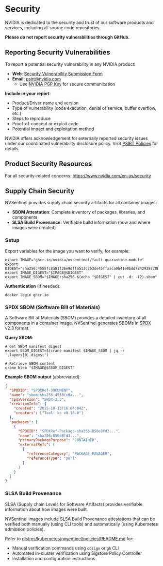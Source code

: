 # Security

NVIDIA is dedicated to the security and trust of our software products and services, including all source code repositories.

**Please do not report security vulnerabilities through GitHub.**

## Reporting Security Vulnerabilities

To report a potential security vulnerability in any NVIDIA product:

- **Web**: [Security Vulnerability Submission Form](https://www.nvidia.com/object/submit-security-vulnerability.html)
- **Email**: psirt@nvidia.com
  - Use [NVIDIA PGP Key](https://www.nvidia.com/en-us/security/pgp-key) for secure communication

**Include in your report**:
- Product/Driver name and version
- Type of vulnerability (code execution, denial of service, buffer overflow, etc.)
- Steps to reproduce
- Proof-of-concept or exploit code
- Potential impact and exploitation method

NVIDIA offers acknowledgement for externally reported security issues under our coordinated vulnerability disclosure policy. Visit [PSIRT Policies](https://www.nvidia.com/en-us/security/psirt-policies/) for details.

## Product Security Resources

For all security-related concerns: https://www.nvidia.com/en-us/security

## Supply Chain Security

NVSentinel provides supply chain security artifacts for all container images:

- **SBOM Attestation**: Complete inventory of packages, libraries, and components
- **SLSA Build Provenance**: Verifiable build information (how and where images were created)

### Setup

Export variables for the image you want to verify, for example:

```shell
export IMAGE="ghcr.io/nvidia/nvsentinel/fault-quarantine-module"
export DIGEST="sha256:4558fc8a81f26e9dffa513c253de45ffaaca0b41e0bdd7842938778b63c66e1d"
export IMAGE_DIGEST="$IMAGE@$DIGEST"
export IMAGE_SBOM="$IMAGE:sha256-$(echo "$DIGEST" | cut -d: -f2).sbom"
```

**Authentication** (if needed):
```shell
docker login ghcr.io
```

### SPDX SBOM (Software Bill of Materials)

A Software Bill of Materials (SBOM) provides a detailed inventory of all components in a container image. NVSentinel generates SBOMs in [SPDX](https://spdx.dev/) v2.3 format.

**Query SBOM**:

```shell
# Get SBOM manifest digest
export SBOM_DIGEST=$(crane manifest $IMAGE_SBOM | jq -r '.layers[0].digest')

# Retrieve SBOM content
crane blob "$IMAGE@$SBOM_DIGEST"
```

**Example SBOM output** (abbreviated):

```json
{
  "SPDXID": "SPDXRef-DOCUMENT",
  "name": "sbom-sha256:4558fc8a...",
  "spdxVersion": "SPDX-2.3",
  "creationInfo": {
    "created": "2025-10-13T16:04:04Z",
    "creators": ["Tool: ko v0.18.0"]
  },
  "packages": [
    {
      "SPDXID": "SPDXRef-Package-sha256-850e8fd3...",
      "name": "sha256:850e8fd3...",
      "primaryPackagePurpose": "CONTAINER",
      "externalRefs": [
        {
          "referenceCategory": "PACKAGE-MANAGER",
          "referenceType": "purl"
        }
      ]
    }
  ]
}
```
### SLSA Build Provenance

SLSA (Supply chain Levels for Software Artifacts) provides verifiable information about how images were built.

NVSentinel images include SLSA Build Provenance attestations that can be verified both manually (using CLI tools) and automatically (using Kubernetes admission policies). 

Refer to [distros/kubernetes/nvsentinel/policies/README.md](distros/kubernetes/nvsentinel/policies/README.md) for:

- Manual verification commands using `cosign` or `gh` CLI
- Automated in-cluster verification using Sigstore Policy Controller
- Installation and configuration instructions


